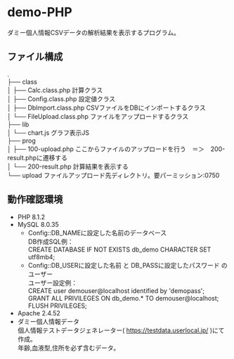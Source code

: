 # demo-PHP  
ダミー個人情報CSVデータの解析結果を表示するプログラム。  
  
## ファイル構成  
.  
├── class  
│   ├── Calc.class.php  計算クラス  
│   ├── Config.class.php  設定値クラス  
│   ├── DbImport.class.php  CSVファイルをDBにインポートするクラス  
│   └── FileUpload.class.php  ファイルをアップロードするクラス  
├── lib  
│   └── chart.js  グラフ表示JS  
├── prog  
│   ├── 100-upload.php  ここからファイルのアップロードを行う　＝＞　200-result.phpに遷移する  
│   └── 200-result.php  計算結果を表示する  
└── upload  ファイルアップロード先ディレクトリ。要パーミッション:0750  

## 動作確認環境  
* PHP 8.1.2  
* MySQL 8.0.35  
  * Config::DB_NAMEに設定した名前のデータベース  
      DB作成SQL例：  
        CREATE DATABASE IF NOT EXISTS db_demo CHARACTER SET utf8mb4;  
  * Config::DB_USERに設定した名前 と DB_PASSに設定したパスワード のユーザー  
      ユーザー設定例：  
        CREATE user demouser@localhost identified by 'demopass';  
        GRANT ALL PRIVILEGES ON db_demo.* TO demouser@localhost;  
        FLUSH PRIVILEGES;  
* Apache 2.4.52  
* ダミー個人情報データ  
  個人情報テストデータジェネレーター( https://testdata.userlocal.jp/ )にて作成。  
  年齢,血液型,住所を必ず含むデータ。  
